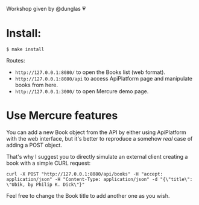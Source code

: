 Workshop given by @dunglas 💗

# Install:

```
$ make install
```

Routes:

* `http://127.0.0.1:8080/` to open the Books list (web format).
* `http://127.0.0.1:8080/api` to access ApiPlatform page and manipulate books from here.
* `http://127.0.0.1:3000/` to open Mercure demo page.

# Use Mercure features

You can add a new Book object from the API by either using ApiPlatform with the web interface, but it's better to reproduce a somehow _real_ case of adding a POST object.

That's why I suggest you to directly simulate an external client creating a book with a simple CURL request:

```
curl -X POST "http://127.0.0.1:8080/api/books" -H "accept: application/json" -H "Content-Type: application/json" -d "{\"title\": \"Ubik, by Philip K. Dick\"}"
```

Feel free to change the Book title to add another one as you wish.
